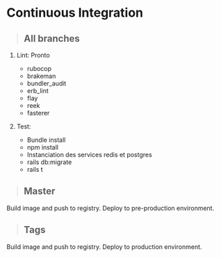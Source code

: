 # Continuous Integration

> ## All branches

1. Lint: Pronto

    * rubocop
    * brakeman
    * bundler_audit
    * erb_lint
    * flay
    * reek
    * fasterer

2. Test:

    * Bundle install
    * npm install
    * Instanciation des services redis et postgres
    * rails db:migrate
    * rails t

> ## Master

Build image and push to registry.
Deploy to pre-production environment.

> ## Tags

Build image and push to registry.
Deploy to production environment.
